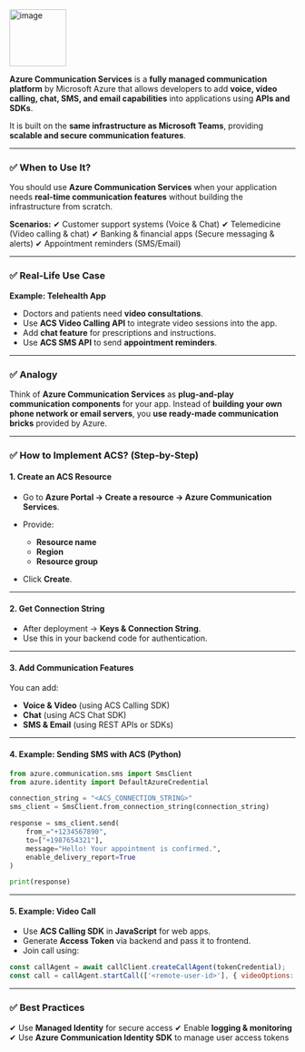 <img width="100" height="100" alt="image" src="https://github.com/user-attachments/assets/9284d190-9c70-4654-b86f-684c8891bd94" />


**Azure Communication Services** is a **fully managed communication platform** by Microsoft Azure that allows developers to add **voice, video calling, chat, SMS, and email capabilities** into applications using **APIs and SDKs**.

It is built on the **same infrastructure as Microsoft Teams**, providing **scalable and secure communication features**.

---

### ✅ **When to Use It?**

You should use **Azure Communication Services** when your application needs **real-time communication features** without building the infrastructure from scratch.

**Scenarios:**
✔ Customer support systems (Voice & Chat)
✔ Telemedicine (Video calling & chat)
✔ Banking & financial apps (Secure messaging & alerts)
✔ Appointment reminders (SMS/Email)

---

### ✅ **Real-Life Use Case**

**Example: Telehealth App**

* Doctors and patients need **video consultations**.
* Use **ACS Video Calling API** to integrate video sessions into the app.
* Add **chat feature** for prescriptions and instructions.
* Use **ACS SMS API** to send **appointment reminders**.

---

### ✅ **Analogy**

Think of **Azure Communication Services** as **plug-and-play communication components** for your app.
Instead of **building your own phone network or email servers**, you **use ready-made communication bricks** provided by Azure.

---

### ✅ **How to Implement ACS? (Step-by-Step)**

#### **1. Create an ACS Resource**

* Go to **Azure Portal → Create a resource → Azure Communication Services**.
* Provide:

  * **Resource name**
  * **Region**
  * **Resource group**
* Click **Create**.

---

#### **2. Get Connection String**

* After deployment → **Keys & Connection String**.
* Use this in your backend code for authentication.

---

#### **3. Add Communication Features**

You can add:

* **Voice & Video** (using ACS Calling SDK)
* **Chat** (using ACS Chat SDK)
* **SMS & Email** (using REST APIs or SDKs)

---

#### **4. Example: Sending SMS with ACS (Python)**

```python
from azure.communication.sms import SmsClient
from azure.identity import DefaultAzureCredential

connection_string = "<ACS_CONNECTION_STRING>"
sms_client = SmsClient.from_connection_string(connection_string)

response = sms_client.send(
    from_="+1234567890",
    to=["+1987654321"],
    message="Hello! Your appointment is confirmed.",
    enable_delivery_report=True
)

print(response)
```

---

#### **5. Example: Video Call**

* Use **ACS Calling SDK** in **JavaScript** for web apps.
* Generate **Access Token** via backend and pass it to frontend.
* Join call using:

```javascript
const callAgent = await callClient.createCallAgent(tokenCredential);
const call = callAgent.startCall(['<remote-user-id>'], { videoOptions: { localVideoStreams: [localVideoStream] } });
```

---

### ✅ **Best Practices**

✔ Use **Managed Identity** for secure access
✔ Enable **logging & monitoring**
✔ Use **Azure Communication Identity SDK** to manage user access tokens
